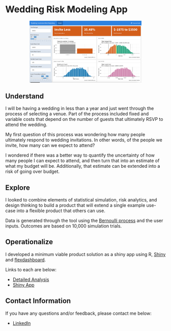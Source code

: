
<!-- README.md is generated from README.Rmd. Please edit that file -->

# Wedding Risk Modeling App

<img src="00_Images/app_preview.png" width="70%" style="display: block; margin: auto;" />

## Understand

I will be having a wedding in less than a year and just went through the
process of selecting a venue. Part of the process included fixed and
variable costs that depend on the number of guests that ultimately RSVP
to attend the wedding.

My first question of this process was wondering how many people
ultimately respond to wedding invitations. In other words, of the people
we invite, how many can we expect to attend?

I wondered if there was a better way to quantify the uncertainty of how
many people I can expect to attend, and then turn that into an estimate
of what my budget will be. Additionally, that estimate can be extended
into a risk of going over budget.

## Explore

I looked to combine elements of statistical simulation, risk analytics,
and design thinking to build a product that will extend a single example
use-case into a flexible product that others can use.

Data is generated through the tool using the [Bernoulli
process](https://en.wikipedia.org/wiki/Bernoulli_process) and the user
inputs. Outcomes are based on 10,000 simulation trials.

## Operationalize

I developed a minimum viable product solution as a shiny app using R,
[Shiny](https://shiny.rstudio.com/) and
[flexdashboard](https://rmarkdown.rstudio.com/flexdashboard/).

Links to each are below:

  - [Detailed
    Analysis](http://htmlpreview.github.com/?https://github.com/bclark86/WeddingRiskModel/blob/master/01_Analysis/WeddingRiskModel_Detailed_Analysis.html)
  - [Shiny App](https://bclark.shinyapps.io/WeddingRiskModel_App/)

## Contact Information

If you have any questions and/or feedback, please contact me below:

  - [LinkedIn](https://www.linkedin.com/in/bryan-clark-b38470b/)

